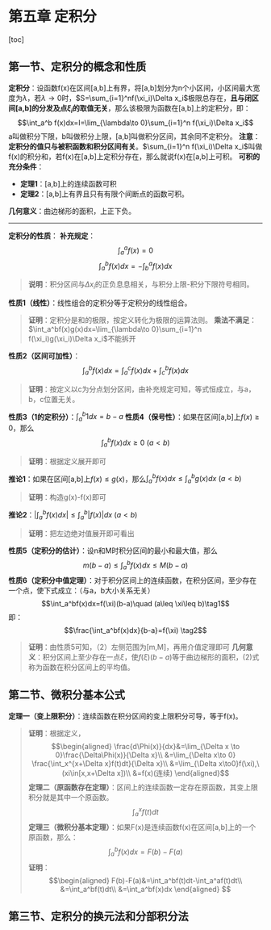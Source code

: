 # 第五章 定积分
[toc]
## 第一节、定积分的概念和性质
**定积分**：设函数f(x)在区间[a,b]上有界，将[a,b]划分为n个小区间，小区间最大宽度为$\lambda$，若$\lambda\to 0$时，$S=\sum_{i=1}^nf(\xi_i)\Delta x_i$极限总存在，**且与闭区间[a,b]的分发及点$\xi_i$的取值无关**，那么该极限为函数在[a,b]上的定积分，即：
$$\int_a^b f(x)dx=I=\lim_{\lambda\to 0}\sum_{i=1}^n f(\xi_i)\Delta x_i$$
a叫做积分下限，b叫做积分上限，[a,b]叫做积分区间，其余同不定积分。
**注意**：**定积分的值只与被积函数和积分区间有关**。$\sum_{i=1}^n f(\xi_i)\Delta x_i$叫做f(x)的积分和，若f(x)在[a,b]上定积分存在，那么就说f(x)在[a,b]上可积。
**可积的充分条件**：
- **定理1**：[a,b]上的连续函数可积
- **定理2**：[a,b]上有界且只有有限个间断点的函数可积。

**几何意义**：曲边梯形的面积，上正下负。

---
**定积分的性质**：
**补充规定**：
$$\int_a^af(x)=0$$
$$\int_a^b f(x)dx=-\int_b^a f(x)dx$$
>**说明**：积分区间与$\Delta x_i$的正负息息相关，与积分上限-积分下限符号相同。

**性质1（线性）**：线性组合的定积分等于定积分的线性组合。
>**证明**：定积分是和的极限，按定义转化为极限的运算法则。
**乘法不满足**：$\int_a^bf(x)g(x)dx=\lim_{\lambda\to 0}\sum_{i=1}^n f(\xi_i)g(\xi_i)\Delta x_i$不能拆开

**性质2（区间可加性）**：
$$\int_a^bf(x)dx=\int_a^cf(x)dx+\int_c^bf(x)dx$$
>**证明**：按定义以c为分点划分区间，由补充规定可知，等式恒成立，与a，b，c位置无关。

**性质3（1的定积分）**：$\int_a^b1dx=b-a$
**性质4（保号性）**：如果在区间[a,b]上$f(x)\geq 0$，那么
$$\int_a^b f(x)dx\geq0\ (a<b)$$
>**证明**：根据定义展开即可

**推论1**：如果在区间[a,b]上$f(x)\leq g(x)$，那么$\int_a^bf(x)dx\leq \int_a^bg(x)dx\ (a<b)$
>**证明**：构造g(x)-f(x)即可

**推论2**：$|\int_a^bf(x)dx|\leq \int_a^b|f(x)|dx\  (a<b)$
>**证明**：把左边绝对值展开即可看出

**性质5（定积分的估计）**：设n和M时积分区间的最小和最大值，那么
$$m(b-a)\leq \int_a^bf(x)dx\leq M(b-a)$$
**性质6（定积分中值定理）**：对于积分区间上的连续函数，在积分区间，至少存在一个点，使下式成立：（与a，b大小关系无关）
$$\int_a^bf(x)dx=f(\xi)(b-a)\quad (a\leq \xi\leq b)\tag1$$
即：
$$\frac{\int_a^bf(x)dx}{b-a}=f(\xi) \tag2$$
>**证明**：由性质5可知，（2）左侧范围为[m,M]，再用介值定理即可
>**几何意义**：积分区间上至少存在一点$\xi$，使$f(\xi)(b-a)$等于曲边梯形的面积，(2)式称为函数在积分区间上的平均值。

## 第二节、微积分基本公式
**定理一（变上限积分）**：连续函数在积分区间的变上限积分可导，等于f(x)。
>**证明**：根据定义，
>$$\begin{aligned}
\frac{d\Phi(x)}{dx}&=\lim_{\Delta x \to 0}\frac{\Delta\Phi(x)}{\Delta x}\\
&=\lim_{\Delta x\to 0} \frac{\int_x^{x+\Delta x}f(t)dt}{\Delta x}\\
&=\lim_{\Delta x\to0}f(\xi),\ (xi\in[x,x+\Delta x])\\
&=f(x)(连续)
\end{aligned}$$
**定理二（原函数存在定理）**：区间上的连续函数一定存在原函数，其变上限积分就是其中一个原函数。
$$\int_a^xf(t)dt$$
**定理三（微积分基本定理）**：如果F(x)是连续函数f(x)在区间[a,b]上的一个原函数，那么：
$$\int_a^bf(x)dx=F(b)-F(a)$$
>**证明**：
>$$\begin{aligned}
F(b)-F(a)&=\int_a^bf(t)dt-\int_a^af(t)dt\\
&=\int_a^bf(t)dt\\
&=\int_a^bf(x)dx
\end{aligned}
$$
## 第三节、定积分的换元法和分部积分法
